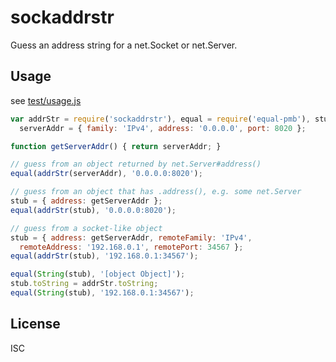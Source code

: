 ﻿
<!--#echo json="package.json" key="name" underline="=" -->
sockaddrstr
===========
<!--/#echo -->

<!--#echo json="package.json" key="description" -->
Guess an address string for a net.Socket or net.Server.
<!--/#echo -->


Usage
-----
see [test/usage.js](test/usage.js)

<!--#include file="test/usage.js" start="  //#u" stop="  //#r"
  outdent="  " code="javascript" -->
<!--#verbatim lncnt="22" -->
```javascript
var addrStr = require('sockaddrstr'), equal = require('equal-pmb'), stub,
  serverAddr = { family: 'IPv4', address: '0.0.0.0', port: 8020 };

function getServerAddr() { return serverAddr; }

// guess from an object returned by net.Server#address()
equal(addrStr(serverAddr), '0.0.0.0:8020');

// guess from an object that has .address(), e.g. some net.Server
stub = { address: getServerAddr };
equal(addrStr(stub), '0.0.0.0:8020');

// guess from a socket-like object
stub = { address: getServerAddr, remoteFamily: 'IPv4',
  remoteAddress: '192.168.0.1', remotePort: 34567 };
equal(addrStr(stub), '192.168.0.1:34567');

equal(String(stub), '[object Object]');
stub.toString = addrStr.toString;
equal(String(stub), '192.168.0.1:34567');
```
<!--/include-->





<!--#toc stop="scan" -->


License
-------
<!--#echo json="package.json" key=".license" -->
ISC
<!--/#echo -->
